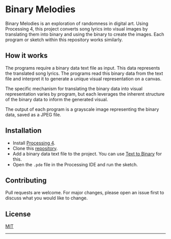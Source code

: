 # Binary Melodies

Binary Melodies is an exploration of randomness in digital art. Using Processing 4, this project converts song lyrics into visual images by translating them into binary and using the binary to create the images. Each program or sketch within this repository works similarly.

## How it works

The programs require a binary data text file as input. This data represents the translated song lyrics. The programs read this binary data from the text file and interpret it to generate a unique visual representation on a canvas. 

The specific mechanism for translating the binary data into visual representation varies by program, but each leverages the inherent structure of the binary data to inform the generated visual.

The output of each program is a grayscale image representing the binary data, saved as a JPEG file.

## Installation

- Install [Processing 4](https://processing.org/download/).
- Clone this [repository](https://github.com/Alyxfranck/Binarymelodies.git). 
- Add a binary data text file to the project. You can use [Text to Binary](https://www.rapidtables.com/convert/number/ascii-to-binary.html) for this. 
- Open the `.pde` file in the Processing IDE and run the sketch.

## Contributing

Pull requests are welcome. For major changes, please open an issue first to discuss what you would like to change.

## License

[MIT](https://github.com/Alyxfranck/Binarymelodies/blob/main/LICENSE)

---


